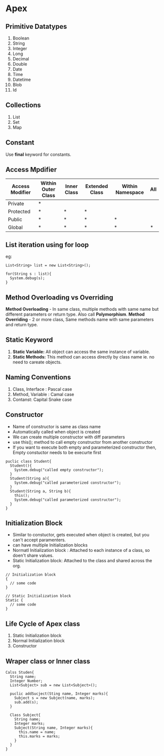 # Apex

## Primitive Datatypes

1. Boolean
2. String
3. Integer
4. Long
5. Decimal
6. Double
7. Date
8. Time
9. Datetime
10. Blob
11. Id

## Collections

1. List
2. Set
3. Map

## Constant

Use **final** keyword for constants.

## Access Mpdifier

| Access Modifier | Within Outer Class | Inner Class | Extended Class | Within Namespace| All |
|-----------------|--------------------|-------------|----------------|-----------------|-----|
|Private          | * | | | | |
|Protected        | * | * | * | | |
|Public           | * | * | * | * | |
|Global           | * | * | * | * | * |

## List iteration using for loop

eg:

```
List<String> list = new List<String>();

for(String s : list){
  System.debug(s);
}
```

## Method Overloading vs Overriding

**Method Overloading** - In same class, multiple methods with same name but different parameters or return type. Also call **Polymorphism**.
**Method Overriding** - 2 or more class, Same methods name with same parameters and return type.

## Static Keyword

1. **Static Variable:**  All object can access the same instance of variable.
2. **Static Methods:** This method can access directly by class name ie. no need to careate objects.

## Naming Conventions

1. Class, Interface : Pascal case
2. Method, Variable : Camal case
3. Contanst: Capital Snake case

## Constructor

- Name of constructor is same as class name
- Automatically called when object is created
- We can create multiple constructor with diff parameters
- use this(); method to call empty constructor from another constructor
- If you want to execute both empty and parameterized constructor then, Empty constuctor needs to be execurte first

```
puclic class Student{
  Student(){
    System.debug("called empty constructor");
  }
  Student(String a){
    System.debug("called parameterized constructor");
  }
  Student(String a, String b){
    this();
    System.debug("called parameterized constructor");
  }
}
```

## Initialization Block

- Similar to constuctor, gets executed when object is created, but you can't accept paramenters.
- can have multiple Initialization blocks
- Normatl Initialization block : Attached to each instance of a class, so doen't share values.
- Static Initialization block: Attached to the class and shared across the org.

```
// Initialization block
{
  // some code 
}

// Static Initialization block
Static {
  // some code 
}
```

## Life Cycle of Apex class

1. Static Initialization block
2. Normal Initialization block
3. Constructor

## Wraper class or Inner class

```
Calss Studen{
  String name;
  Integer Number;
  List<Subject> sub = new List<Subject>();

  puclic addSucject(Sting name, Integer marks){
    Subject s = new Subject(name, marks);
    sub.add(s);
  }

  Class Subject{
    String name;
    Integer marks;
    Subject(String name, Integer marks){
      this.name = name;
      this.marks = marks;
    }
  }
}
```
